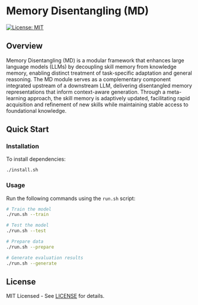 
# Memory Disentangling (MD)

[![License: MIT](https://img.shields.io/badge/License-MIT-blue.svg)](LICENSE)

## Overview

Memory Disentangling (MD) is a modular framework that enhances large language models (LLMs) by decoupling skill memory from knowledge memory, enabling distinct treatment of task-specific adaptation and general reasoning. The MD module serves as a complementary component integrated upstream of a downstream LLM, delivering disentangled memory representations that inform context-aware generation. Through a meta-learning approach, the skill memory is adaptively updated, facilitating rapid acquisition and refinement of new skills while maintaining stable access to foundational knowledge.

## Quick Start

### Installation

To install dependencies:

```bash
./install.sh
```

### Usage

Run the following commands using the `run.sh` script:

```bash
# Train the model
./run.sh --train

# Test the model
./run.sh --test

# Prepare data
./run.sh --prepare

# Generate evaluation results
./run.sh --generate
```

## License

MIT Licensed - See [LICENSE](LICENSE) for details.
